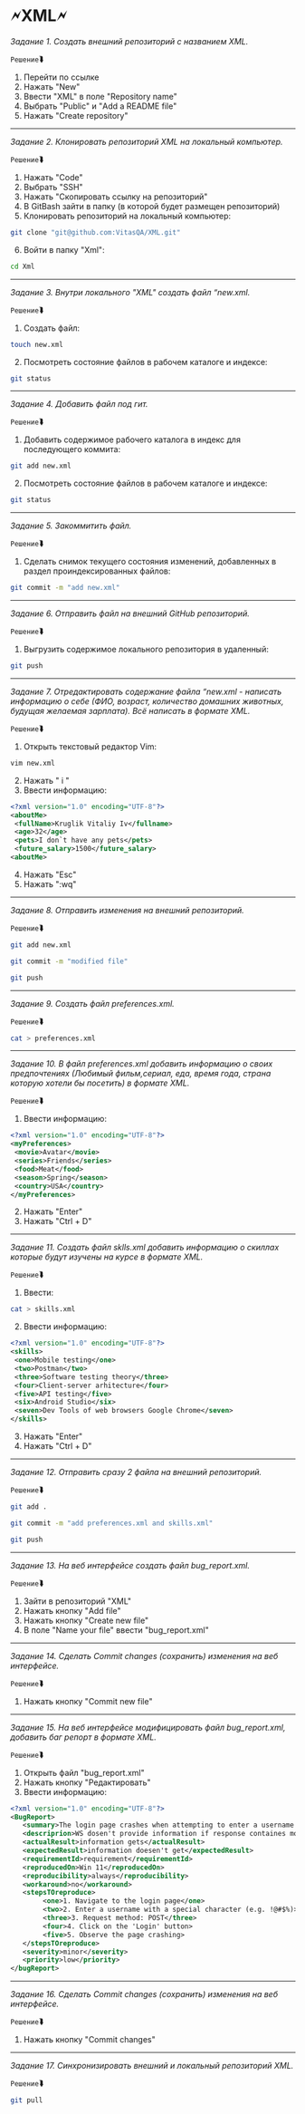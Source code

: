 # **🗲XML🗲**

*Задание 1. Создать внешний репозиторий c названием XML.*

`Решение`⮯

1. Перейти по ссылке
2. Нажать "New"
3. Ввести "XML" в поле "Repository name"
4. Выбрать "Public" и "Add a README file"
5. Нажать "Create repository"
---

*Задание 2. Клонировать репозиторий XML на локальный компьютер.*

`Решение`⮯

1. Нажать "Code"
2. Выбрать "SSH"
3. Нажать "Скопировать ссылку на репозиторий"
4. В GitBash зайти в папку (в которой будет размещен репозиторий)
5. Клонировать репозиторий на локальный компьютер:

```bash
git clone "git@github.com:VitasQA/XML.git"
```

6. Войти в папку "Xml":

```bash
cd Xml
```
---

*Задание 3. Внутри локального "XML" создать файл “new.xml.*

`Решение`⮯

1. Создать файл:

```bash
touch new.xml
```

2. Посмотреть состояние файлов в рабочем каталоге и индексе:

```bash
git status
``` 
---

*Задание 4. Добавить файл под гит.*

`Решение`⮯

1. Добавить содержимое рабочего каталога в индекс для последующего коммита:

```bash
git add new.xml
```
2. Посмотреть состояние файлов в рабочем каталоге и индексе:

```bash
git status
``` 
---

*Задание 5. Закоммитить файл.*

`Решение`⮯

1. Сделать снимок текущего состояния изменений, добавленных в раздел проиндексированных файлов:

```bash
git commit -m "add new.xml"
``` 
---

*Задание 6. Отправить файл на внешний GitHub репозиторий.*

`Решение`⮯

1. Выгрузить содержимое локального репозитория в удаленный:

```bash
git push
```
---

*Задание 7. Отредактировать содержание файла “new.xml - написать информацию о себе (ФИО, возраст, количество домашних животных, будущая желаемая зарплата). Всё написать в формате XML.*

`Решение`⮯

1. Открыть текстовый редактор Vim:

```bash
vim new.xml
```

2. Нажать " i "
3. Ввести информацию:

```xml
<?xml version="1.0" encoding="UTF-8"?>
<aboutMe>
 <fullName>Kruglik Vitaliy Iv</fullname>
 <age>32</age>
 <pets>I don`t have any pets</pets>
 <future_salary>1500</future_salary>
<aboutMe>
```

4. Нажать "Esc"
5. Нажать ":wq"
---

*Задание 8. Отправить изменения на внешний репозиторий.*

`Решение`⮯

```bash
git add new.xml

git commit -m "modified file"

git push
```
---

*Задание 9. Создать файл preferences.xml.*

`Решение`⮯

```bash
cat > preferences.xml
```
---

*Задание 10. В файл preferences.xml добавить информацию о своих предпочтениях (Любимый фильм,сериал, еда, время года, страна которую хотели бы посетить) в формате XML.*

`Решение`⮯

1. Ввести информацию:
   
```xml
<?xml version="1.0" encoding="UTF-8"?>
<myPreferences>
 <movie>Avatar</movie>
 <series>Friends</series>
 <food>Meat</food>
 <season>Spring</season>
 <country>USA</country>
</myPreferences>
```

2. Нажать "Enter"
3. Нажать "Ctrl + D"
---

*Задание 11. Создать файл sklls.xml добавить информацию о скиллах которые будут изучены на курсе в формате XML.*

`Решение`⮯

1. Ввести:

```bash
cat > skills.xml
```

2. Ввести информацию:

```xml
<?xml version="1.0" encoding="UTF-8"?>
<skills>
 <one>Mobile testing</one>
 <two>Postman</two>
 <three>Software testing theory</three>
 <four>Client-server arhitecture</four>
 <five>API testing</five>
 <six>Android Studio</six>
 <seven>Dev Tools of web browsers Google Chrome</seven>
</skills>
```

3. Нажать "Enter"
4. Нажать "Ctrl + D"
---

*Задание 12. Отправить сразу 2 файла на внешний репозиторий.*

`Решение`⮯

```bash
git add .

git commit -m "add preferences.xml and skills.xml"

git push
```
---

*Задание 13. На веб интерфейсе создать файл bug_report.xml.*

`Решение`⮯

1. Зайти в репозиторий "XML"
2. Нажать кнопку "Add file"
3. Нажать кнопку "Create new file"
4. В поле "Name your file" ввести "bug_report.xml"
---

*Задание 14. Сделать Commit changes (сохранить) изменения на веб интерфейсе.*

`Решение`⮯

1. Нажать кнопку "Commit new file"
---

*Задание 15. На веб интерфейсе модифицировать файл bug_report.xml, добавить баг репорт в формате XML.*

`Решение`⮯

1. Открыть файл "bug_report.xml"
2. Нажать кнопку "Редактировать" 
3. Ввести информацию:

```xml
<?xml version="1.0" encoding="UTF-8"?>
<BugReport>
   <summary>The login page crashes when attempting to enter a username with a special character> 
   <descriprion>WS dosen't provide information if response containes more than 89characters.</descriprion>
   <actualResult>information gets</actualResult>
   <expectedResult>information doesen't get</expectedResult>
   <requirementId>requirement</requirementId>
   <reproducedOn>Win 11</reproducedOn>
   <reproducibility>always</reproducibility>
   <workaround>no</workaround>
   <stepsTOreproduce>
        <one>1. Navigate to the login page</one>
        <two>2. Enter a username with a special character (e.g. !@#$%)>
        <three>3. Request method: POST</three>
        <four>4. Click on the 'Login' button>
        <five>5. Observe the page crashing>
   </stepsTOreproduce>
   <severity>minor</severity>
   <priority>low</priority>
</bugReport>
```
---

*Задание 16. Сделать Commit changes (сохранить) изменения на веб интерфейсе.*

`Решение`⮯

1. Нажать кнопку "Commit changes"
---

*Задание 17. Синхронизировать внешний и локальный репозиторий XML.*

`Решение`⮯

```bash
git pull
```
